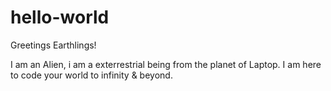 # hello-world

Greetings Earthlings!

I am an Alien, i am a exterrestrial being from the planet of Laptop.
I am here to code your world to infinity & beyond.
